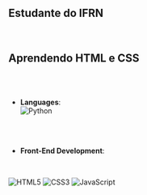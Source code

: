 ## Estudante do IFRN

<br>

## Aprendendo HTML e CSS

<br/>
<br/>

 - **Languages**:<br/>
     ![Python](https://img.shields.io/badge/Python%20-%2314354C.svg?style=for-the-badge&logo=python&logoColor=white)

<br/>   
    
<br/>

- **Front-End Development**:

<br/>

   ![HTML5](https://img.shields.io/badge/HTML5%20-%23E34F26.svg?style=for-the-badge&logo=html5&logoColor=white)
   ![CSS3](https://img.shields.io/badge/CSS%20-%231572B6.svg?style=for-the-badge&logo=css3&logoColor=white)
   ![JavaScript](https://img.shields.io/badge/JavaScript%20-%23F7DF1E.svg?style=for-the-badge&logo=javascript&logoColor=black)
